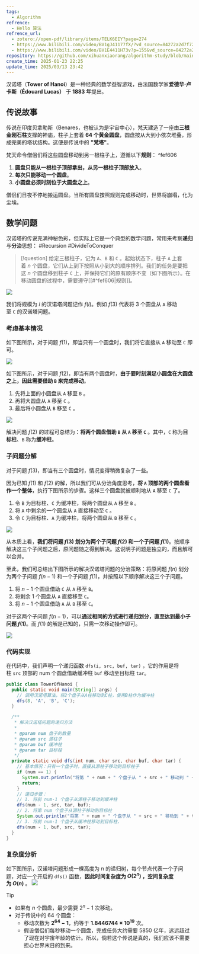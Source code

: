 ```yaml
---
tags:
  - Algorithm
refrence:
  - Hello 算法
refrence_url:
  - zotero://open-pdf/library/items/TELK6EIY?page=274
  - https://www.bilibili.com/video/BV1gJ41177fX/?vd_source=84272a2d7f72158b38778819be5bc6ad
  - https://www.bilibili.com/video/BV1E4411H73v?p=155&vd_source=84272a2d7f72158b38778819be5bc6ad
repository: https://github.com/xihuanxiaorang/algorithm-study/blob/main/divide-to-conquer/src/main/java/fun/xiaorang/study/algorithm/dividetoconquer/TowerOfHanoi.java
create_time: 2025-01-23 22:25
update_time: 2025/03/13 23:42
---
```


汉诺塔（**Tower of Hanoi**）是一种经典的数学益智游戏，由法国数学家**爱德华·卢卡斯（Édouard Lucas）** 于 **1883 年**提出。

## 传说故事

传说在印度贝拿勒斯（Benares，也被认为是宇宙中心），梵天建造了一座由**三根金刚石柱**支撑的神庙，柱子上套着 **64 个黄金圆盘**，圆盘按从大到小依次堆叠，形成完美的塔状结构。这便是传说中的 **"梵塔"**。

梵天命令僧侣们将这些圆盘移动到另一根柱子上，遵循以下**规则**： ^fef606

1. **圆盘只能从一根柱子顶部拿出，从另一根柱子顶部放入**。
2. **每次只能移动一个圆盘**。
3. **小圆盘必须时刻位于大圆盘之上**。

僧侣们日夜不停地搬运圆盘。当所有圆盘按照规则完成移动时，世界将崩塌，化为尘埃。

## 数学问题

汉诺塔的传说充满神秘色彩，但实际上它是一个典型的数学问题，常用来考察**递归**与**分治**思想： #Recursion #DivideToConquer

> [!question]
> 给定三根柱子，记为 `A`、`B` 和 `C` 。起始状态下，柱子 `A` 上套着 $n$ 个圆盘，它们从上到下按照从小到大的顺序排列。我们的任务是要把这 $n$ 个圆盘移到柱子 `C` 上，并保持它们的原有顺序不变（如下图所示）。在移动圆盘的过程中，需要遵守[[#^fef606|规则]]。

![](https://img.xiaorang.fun/202501241908675.png)

我们将规模为 $i$ 的汉诺塔问题记作 $f(i)$。例如 $f(3)$ 代表将 $3$ 个圆盘从 `A` 移动至 `C` 的汉诺塔问题。

### 考虑基本情况

如下图所示，对于问题 $f(1)$，即当只有一个圆盘时，我们将它直接从 `A` 移动至 `C` 即可。

![](https://img.xiaorang.fun/202501241914089.gif)

如下图所示，对于问题 $f(2)$，即当有两个圆盘时，**由于要时刻满足小圆盘在大圆盘之上，因此需要借助 `B` 来完成移动**。

1. 先将上面的小圆盘从 `A` 移至 `B` 。
2. 再将大圆盘从 `A` 移至 `C` 。
3. 最后将小圆盘从 `B` 移至 `C` 。

![](https://img.xiaorang.fun/202501241919881.gif)

解决问题 $f(2)$ 的过程可总结为：**将两个圆盘借助 `B` 从 `A` 移至 `C`** 。其中，`C` 称为**目标柱**、`B` 称为**缓冲柱**。

### 子问题分解

对于问题 $f(3)$，即当有三个圆盘时，情况变得稍微复杂了一些。

因为已知 $f(1)$ 和 $f(2)$ 的解，所以我们可从分治角度思考，**将 `A` 顶部的两个圆盘看作一个整体**，执行下图所示的步骤。这样三个圆盘就被顺利地从 `A` 移至 `C` 了。

1. 令 `B` 为目标柱、`C` 为缓冲柱，将两个圆盘从 `A` 移至 `B` 。
2. 将 `A` 中剩余的一个圆盘从 `A` 直接移动至 `C` 。
3. 令 `C` 为目标柱、`A` 为缓冲柱，将两个圆盘从 `B` 移至 `C` 。

![](https://img.xiaorang.fun/202501242207115.gif)

从本质上看，**我们将问题 $f(3)$ 划分为两个子问题 $f(2)$ 和一个子问题 $f(1)$**。按顺序解决这三个子问题之后，原问题随之得到解决。这说明子问题是独立的，而且解可以合并。

至此，我们可总结出下图所示的解决汉诺塔问题的分治策略：将原问题 $f(n)$ 划分为两个子问题 $f(n−1)$ 和一个子问题 $f(1)$，并按照以下顺序解决这三个子问题。

1. 将 $n−1$ 个圆盘借助 `C` 从 `A` 移至 `B`。
2. 将剩余 $1$ 个圆盘从 `A` 直接移至 `C`。
3. 将 $n−1$ 个圆盘借助 `A` 从 `B` 移至 `C`。

对于这两个子问题 $f(n−1)$，可以**通过相同的方式进行递归划分，直至达到最小子问题 $f(1)$**。而 $f(1)$ 的解是已知的，只需一次移动操作即可。

![](https://img.xiaorang.fun/202501242214958.png)

### 代码实现

在代码中，我们声明一个递归函数 `dfs(i, src, buf, tar)` ，它的作用是将柱 `src` 顶部的 num 个圆盘借助缓冲柱 `buf` 移动至目标柱 `tar`。

```java
public class TowerOfHanoi {
  public static void main(String[] args) {
    // 调用汉诺塔算法，将2个盘子从A柱移动到C柱，使用B柱作为缓冲柱
    dfs(8, 'A', 'B', 'C');
  }

  /**
   * 解决汉诺塔问题的递归方法
   *
   * @param num 盘子的数量
   * @param src 源柱子
   * @param buf 缓冲柱
   * @param tar 目标柱
   */
  private static void dfs(int num, char src, char buf, char tar) {
    // 基本情况：只有一个盘子时，直接从源柱子移动到目标柱子
    if (num == 1) {
      System.out.println("将第 " + num + " 个盘子从 " + src + " 移动到 " + tar);
      return;
    }
    // 递归步骤：
    // 1. 将前 num-1 个盘子从源柱子移动到缓冲柱
    dfs(num - 1, src, tar, buf);
    // 2. 将第 num 个盘子从源柱子移动到目标柱
    System.out.println("将第 " + num + " 个盘子从 " + src + " 移动到 " + tar);
    // 3. 将前 num-1 个盘子从缓冲柱移动到目标柱，
    dfs(num - 1, buf, src, tar);
  }
}
```

### 复杂度分析

如下图所示，汉诺塔问题形成一棵高度为 n 的递归树，每个节点代表一个子问题，对应一个开启的 `dfs()` 函数，**因此时间复杂度为 $O(2^n)$ ，空间复杂度为 $O(n)$** 。
![](https://img.xiaorang.fun/202502042311122.png)

> [!tip]
> - 如果有 $n$ 个圆盘，最少需要 $2^n - 1$ 次移动。
> - 对于传说中的 64 个圆盘：
>   - 移动次数为 **$2^{64} - 1$**，约等于 **$1.8446744 \times 10^{19}$** 次。
>   - 假设僧侣们每秒移动一个圆盘，完成任务大约需要 5850 亿年，远远超过了现在对宇宙年龄的估计。所以，倘若这个传说是真的，我们应该不需要担心世界末日的到来。
